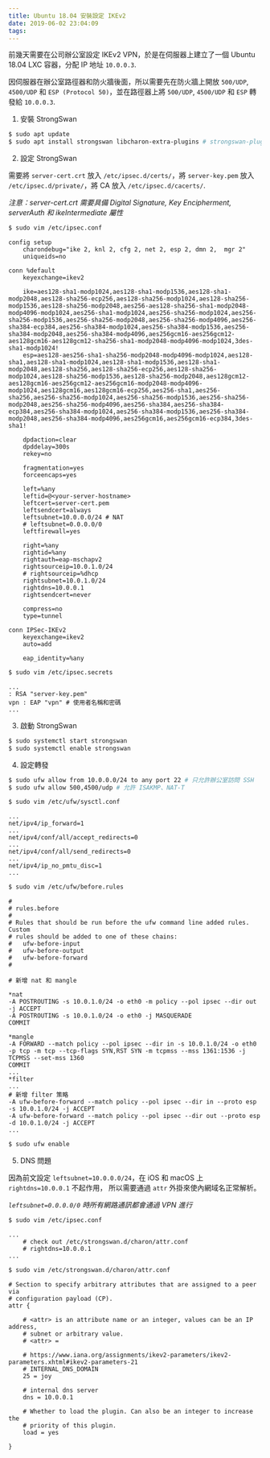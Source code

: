 ```yaml
---
title: Ubuntu 18.04 安裝設定 IKEv2
date: 2019-06-02 23:04:09
tags:
---
```


前幾天需要在公司辦公室設定 IKEv2 VPN，於是在伺服器上建立了一個 Ubuntu 18.04 LXC 容器，分配 IP 地址 `10.0.0.3`.

因伺服器在辦公室路徑器和防火牆後面，所以需要先在防火牆上開放 `500/UDP`, `4500/UDP` 和 `ESP (Protocol 50)`，並在路徑器上將 `500/UDP`, `4500/UDP` 和 `ESP` 轉發給 `10.0.0.3`.

<!--more-->

1. 安裝 StrongSwan

```bash
$ sudo apt update
$ sudo apt install strongswan libcharon-extra-plugins # strongswan-plugin-dhcp 已被 libcharon-extra-plugins 取代
```

2. 設定 StrongSwan

需要將 `server-cert.crt` 放入 `/etc/ipsec.d/certs/`，將 `server-key.pem` 放入 `/etc/ipsec.d/private/`，將 CA 放入 `/etc/ipsec.d/cacerts/`.

*注意：server-cert.crt 需要具備 Digital Signature, Key Encipherment, serverAuth 和 ikeIntermediate 屬性*

```bash
$ sudo vim /etc/ipsec.conf
```

```nginx
config setup
    charondebug="ike 2, knl 2, cfg 2, net 2, esp 2, dmn 2,  mgr 2"
    uniqueids=no

conn %default
    keyexchange=ikev2

    ike=aes128-sha1-modp1024,aes128-sha1-modp1536,aes128-sha1-modp2048,aes128-sha256-ecp256,aes128-sha256-modp1024,aes128-sha256-modp1536,aes128-sha256-modp2048,aes256-aes128-sha256-sha1-modp2048-modp4096-modp1024,aes256-sha1-modp1024,aes256-sha256-modp1024,aes256-sha256-modp1536,aes256-sha256-modp2048,aes256-sha256-modp4096,aes256-sha384-ecp384,aes256-sha384-modp1024,aes256-sha384-modp1536,aes256-sha384-modp2048,aes256-sha384-modp4096,aes256gcm16-aes256gcm12-aes128gcm16-aes128gcm12-sha256-sha1-modp2048-modp4096-modp1024,3des-sha1-modp1024!
    esp=aes128-aes256-sha1-sha256-modp2048-modp4096-modp1024,aes128-sha1,aes128-sha1-modp1024,aes128-sha1-modp1536,aes128-sha1-modp2048,aes128-sha256,aes128-sha256-ecp256,aes128-sha256-modp1024,aes128-sha256-modp1536,aes128-sha256-modp2048,aes128gcm12-aes128gcm16-aes256gcm12-aes256gcm16-modp2048-modp4096-modp1024,aes128gcm16,aes128gcm16-ecp256,aes256-sha1,aes256-sha256,aes256-sha256-modp1024,aes256-sha256-modp1536,aes256-sha256-modp2048,aes256-sha256-modp4096,aes256-sha384,aes256-sha384-ecp384,aes256-sha384-modp1024,aes256-sha384-modp1536,aes256-sha384-modp2048,aes256-sha384-modp4096,aes256gcm16,aes256gcm16-ecp384,3des-sha1!

    dpdaction=clear
    dpddelay=300s
    rekey=no

    fragmentation=yes
    forceencaps=yes

    left=%any
    leftid=@<your-server-hostname>
    leftcert=server-cert.pem
    leftsendcert=always
    leftsubnet=10.0.0.0/24 # NAT
    # leftsubnet=0.0.0.0/0
    leftfirewall=yes

    right=%any
    rightid=%any
    rightauth=eap-mschapv2
    rightsourceip=10.0.1.0/24
    # rightsourceip=%dhcp
    rightsubnet=10.0.1.0/24
    rightdns=10.0.0.1
    rightsendcert=never

    compress=no
    type=tunnel

conn IPSec-IKEv2
    keyexchange=ikev2
    auto=add

    eap_identity=%any
```

```bash
$ sudo vim /etc/ipsec.secrets
```

```nginx
...
: RSA "server-key.pem"
vpn : EAP "vpn" # 使用者名稱和密碼
...
```

3. 啟動 StrongSwan

```bash
$ sudo systemctl start strongswan
$ sudo systemctl enable strongswan
```

4. 設定轉發

```bash
$ sudo ufw allow from 10.0.0.0/24 to any port 22 # 只允許辦公室訪問 SSH
$ sudo ufw allow 500,4500/udp # 允許 ISAKMP、NAT-T
```

```bash
$ sudo vim /etc/ufw/sysctl.conf
```

```nginx
...
net/ipv4/ip_forward=1
...
net/ipv4/conf/all/accept_redirects=0
...
net/ipv4/conf/all/send_redirects=0
...
net/ipv4/ip_no_pmtu_disc=1
...
```

```bash
$ sudo vim /etc/ufw/before.rules
```

```nginx
#
# rules.before
#
# Rules that should be run before the ufw command line added rules. Custom
# rules should be added to one of these chains:
#   ufw-before-input
#   ufw-before-output
#   ufw-before-forward
#

# 新增 nat 和 mangle

*nat
-A POSTROUTING -s 10.0.1.0/24 -o eth0 -m policy --pol ipsec --dir out -j ACCEPT
-A POSTROUTING -s 10.0.1.0/24 -o eth0 -j MASQUERADE
COMMIT

*mangle
-A FORWARD --match policy --pol ipsec --dir in -s 10.0.1.0/24 -o eth0 -p tcp -m tcp --tcp-flags SYN,RST SYN -m tcpmss --mss 1361:1536 -j TCPMSS --set-mss 1360
COMMIT
...
*filter
...
# 新增 filter 策略
-A ufw-before-forward --match policy --pol ipsec --dir in --proto esp -s 10.0.1.0/24 -j ACCEPT
-A ufw-before-forward --match policy --pol ipsec --dir out --proto esp -d 10.0.1.0/24 -j ACCEPT
...
```

```bash
$ sudo ufw enable
```

5. DNS 問題

因為前文設定 `leftsubnet=10.0.0.0/24`，在 iOS 和 macOS 上 `rightdns=10.0.0.1` 不起作用，
所以需要通過 `attr` 外掛來使內網域名正常解析。

*`leftsubnet=0.0.0.0/0` 時所有網路通訊都會通過 VPN 進行*

```bash
$ sudo vim /etc/ipsec.conf
```

```nginx
...
    # check out /etc/strongswan.d/charon/attr.conf
    # rightdns=10.0.0.1
...
```

```bash
$ sudo vim /etc/strongswan.d/charon/attr.conf
```

```nginx
# Section to specify arbitrary attributes that are assigned to a peer via
# configuration payload (CP).
attr {

    # <attr> is an attribute name or an integer, values can be an IP address,
    # subnet or arbitrary value.
    # <attr> =

    # https://www.iana.org/assignments/ikev2-parameters/ikev2-parameters.xhtml#ikev2-parameters-21
    # INTERNAL_DNS_DOMAIN
    25 = joy

    # internal dns server
    dns = 10.0.0.1

    # Whether to load the plugin. Can also be an integer to increase the
    # priority of this plugin.
    load = yes

}
```
